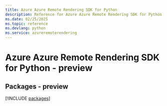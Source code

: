 ```yaml
---
title: Azure Azure Remote Rendering SDK for Python
description: Reference for Azure Azure Remote Rendering SDK for Python
ms.date: 02/25/2025
ms.topic: reference
ms.devlang: python
ms.service: azureremoterendering
---
```

# Azure Azure Remote Rendering SDK for Python - preview
## Packages - preview
[!INCLUDE [packages](azure-remote-rendering-index.md)]